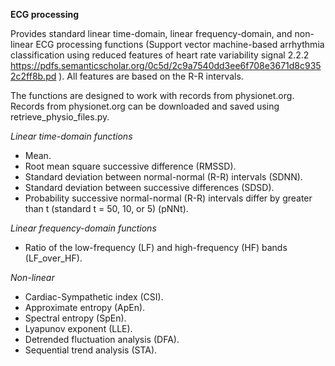 **ECG processing**

Provides standard linear time-domain, linear frequency-domain, and non-linear ECG processing functions (Support vector machine-based arrhythmia classification using reduced features of heart rate variability signal 2.2.2 https://pdfs.semanticscholar.org/0c5d/2c9a7540dd3ee6f708e3671d8c9352c2ff8b.pd ). All features are based on the R-R intervals.

The functions are designed to work with records from physionet.org. Records from physionet.org can be downloaded and saved using retrieve_physio_files.py.

*Linear time-domain functions*

  * Mean.
  * Root mean square successive difference (RMSSD).
  * Standard deviation between normal-normal (R-R) intervals (SDNN).
  * Standard deviation between successive differences (SDSD).
  * Probability successive normal-normal (R-R) intervals differ by greater than t (standard t = 50, 10, or 5) (pNNt).

*Linear frequency-domain functions*

  * Ratio of the low-frequency (LF) and high-frequency (HF) bands (LF_over_HF).

*Non-linear*

  * Cardiac-Sympathetic index (CSI).
  * Approximate entropy (ApEn).
  * Spectral entropy (SpEn).
  * Lyapunov exponent (LLE).
  * Detrended fluctuation analysis (DFA).
  * Sequential trend analysis (STA).

